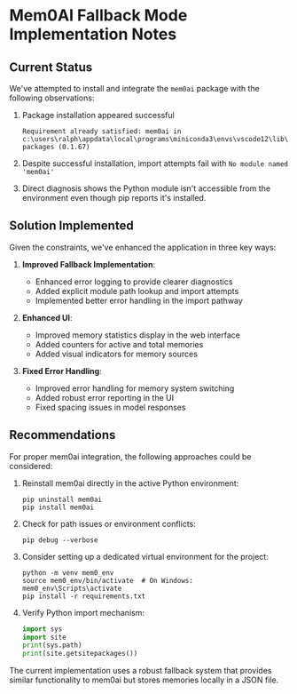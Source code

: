 # Mem0AI Fallback Mode Implementation Notes

## Current Status

We've attempted to install and integrate the `mem0ai` package with the following observations:

1. Package installation appeared successful
   ```
   Requirement already satisfied: mem0ai in c:\users\ralph\appdata\local\programs\miniconda3\envs\vscode12\lib\site-packages (0.1.67)
   ```

2. Despite successful installation, import attempts fail with `No module named 'mem0ai'`

3. Direct diagnosis shows the Python module isn't accessible from the environment even though pip reports it's installed.

## Solution Implemented

Given the constraints, we've enhanced the application in three key ways:

1. **Improved Fallback Implementation**:
   - Enhanced error logging to provide clearer diagnostics
   - Added explicit module path lookup and import attempts
   - Implemented better error handling in the import pathway

2. **Enhanced UI**:
   - Improved memory statistics display in the web interface
   - Added counters for active and total memories
   - Added visual indicators for memory sources

3. **Fixed Error Handling**:
   - Improved error handling for memory system switching
   - Added robust error reporting in the UI
   - Fixed spacing issues in model responses

## Recommendations

For proper mem0ai integration, the following approaches could be considered:

1. Reinstall mem0ai directly in the active Python environment:
   ```
   pip uninstall mem0ai
   pip install mem0ai
   ```

2. Check for path issues or environment conflicts:
   ```
   pip debug --verbose
   ```

3. Consider setting up a dedicated virtual environment for the project:
   ```
   python -m venv mem0_env
   source mem0_env/bin/activate  # On Windows: mem0_env\Scripts\activate
   pip install -r requirements.txt
   ```

4. Verify Python import mechanism:
   ```python
   import sys
   import site
   print(sys.path)
   print(site.getsitepackages())
   ```

The current implementation uses a robust fallback system that provides similar functionality to mem0ai but stores memories locally in a JSON file.
